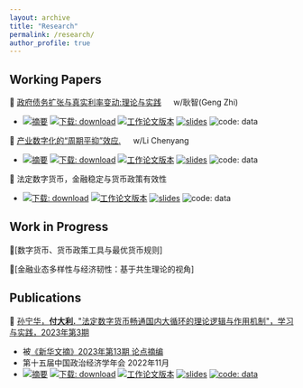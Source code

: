 ```yaml
---
layout: archive
title: "Research"
permalink: /research/
author_profile: true
---
```

<style>
body {
text-align: justify}
</style>

<!--
{% if author.googlescholar %}
  You can also find my articles on <u><a href="{{author.googlescholar}}">my Google Scholar profile</a>.</u>
{% endif %}

{% include base_path %}

{% for post in site.research reversed %}
  {% include archive-single.html %}
{% endfor %}
-->

<!--## Publications

* [Credit Rating Prediction Through Supply Chains: A Machine Learning Approach](https://doi.org/10.1111/poms.13634) (with Jing Wu and Sean X. Zhou)\

   

***Production and Operations Management***, forthcoming-->

## Working Papers

📃 <u>政府债务扩张与真实利率变动:理论与实践</u>   &emsp;  w/耿智(Geng Zhi)

  * [![摘要](https://img.shields.io/badge/摘要-abstract-8A2BE2)](https://Dali-Fu.github.io/files/abstract1.html) [![下载: download](https://img.shields.io/badge/下载-download-green)](https://Dali-Fu.github.io/files/404.md) [![工作论文版本](https://img.shields.io/badge/工作论文版本-emoji)](https://Dali-Fu.github.io/files/404.md) [![slides](https://img.shields.io/badge/sildes-red)](https://Dali-Fu.github.io/files/404.md) ![code: data](https://img.shields.io/badge/code-data-blue)

📃 <u>产业数字化的“周期平抑”效应.</u>     &emsp; w/Li Chenyang

  * [![摘要](https://img.shields.io/badge/摘要-abstract-8A2BE2)](https://Dali-Fu.github.io/files/abstract2.md) [![下载: download](https://img.shields.io/badge/下载-download-green)](https://Dali-Fu.github.io/files/404.md) [![工作论文版本](https://img.shields.io/badge/工作论文版本-emoji)](https://Dali-Fu.github.io/files/404.md) [![slides](https://img.shields.io/badge/sildes-red)](https://Dali-Fu.github.io/files/404.md) ![code: data](https://img.shields.io/badge/code-data-blue)


📃 法定数字货币，金融稳定与货币政策有效性

  * [![下载: download](https://img.shields.io/badge/下载-download-green)](https://Dali-Fu.github.io/files/404.md) [![工作论文版本](https://img.shields.io/badge/工作论文版本-emoji)](https://Dali-Fu.github.io/files/404.md) [![slides](https://img.shields.io/badge/sildes-red)](https://Dali-Fu.github.io/files/404.md) ![code: data](https://img.shields.io/badge/code-data-blue)

## Work in Progress

📑[数字货币、货币政策工具与最优货币规则]

📑[金融业态多样性与经济韧性：基于共生理论的视角]

## Publications

📃 [孙宁华，**付大利.** "法定数字货币畅通国内大循环的理论逻辑与作用机制"，学习与实践，2023年第3期](https://kns.cnki.net/kcms2/article/abstract?v=3uoqIhG8C44YLTlOAiTRKu87-SJxoEJu6LL9TJzd50kxTBeG-wrkloyyU2yvjngJWkKkH3Wn5889-3lvsA_4BsdeUI-R5F6g&uniplatform=NZKPT)
  * 被[《新华文摘》2023年第13期 论点摘编](https://Dali-Fu.github.io/files/新华文摘论点摘编.jfif)
  * 第十五届中国政治经济学年会    2022年11月
  * [![摘要](https://img.shields.io/badge/摘要-abstract-8A2BE2)](https://Dali-Fu.github.io/files/abstract4.html) [![下载: download](https://img.shields.io/badge/下载-download-green)](https://kns.cnki.net/kcms2/article/abstract?v=3uoqIhG8C44YLTlOAiTRKu87-SJxoEJu6LL9TJzd50kxTBeG-wrkloyyU2yvjngJWkKkH3Wn5889-3lvsA_4BsdeUI-R5F6g&uniplatform=NZKPT) [![工作论文版本](https://img.shields.io/badge/工作论文版本-emoji)](https://Dali-Fu.github.io/files/法定数字货币助力畅通国内大循环机制研究.pdf) [![slides](https://img.shields.io/badge/sildes-red)](https://Dali-Fu.github.io/files/第十五届中国政治经济学年会.pdf) [![code: data](https://img.shields.io/badge/code-data-blue)](https://Dali-Fu.github.io/files/CBCD_material.zip)
